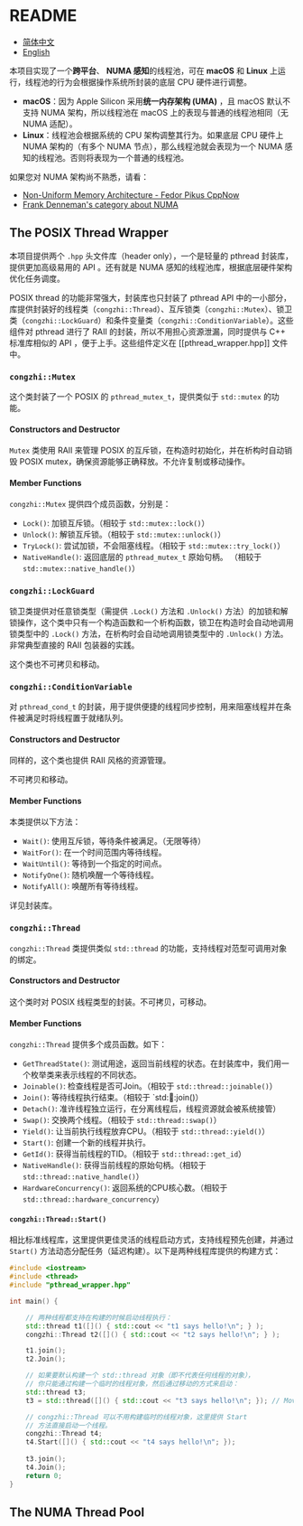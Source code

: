 # README

- [简体中文](README.zh_CN.md)
- [English](README.md)

本项目实现了一个**跨平台**、 **NUMA 感知**的线程池，可在 **macOS** 和 **Linux** 上运行，线程池的行为会根据操作系统所封装的底层 CPU 硬件进行调整。

- **macOS**：因为 Apple Silicon 采用**统一内存架构 (UMA)** ，且 macOS 默认不支持 NUMA 架构，所以线程池在 macOS 上的表现与普通的线程池相同（无 NUMA 适配）。
- **Linux**：线程池会根据系统的 CPU 架构调整其行为。如果底层 CPU 硬件上 NUMA 架构的（有多个 NUMA 节点），那么线程池就会表现为一个 NUMA 感知的线程池。否则将表现为一个普通的线程池。

如果您对 NUMA 架构尚不熟悉，请看：

- [Non-Uniform Memory Architecture - Fedor Pikus CppNow](https://www.youtube.com/watch?v=f0ZKBusa4CI&t=6s)
- [Frank Denneman's category about NUMA](https://frankdenneman.nl/category/numa/page/3/)

## The POSIX Thread Wrapper

本项目提供两个 `.hpp` 头文件库（header only），一个是轻量的 pthread 封装库，提供更加高级易用的 API 。还有就是 NUMA 感知的线程池库，根据底层硬件架构优化任务调度。

POSIX thread 的功能非常强大，封装库也只封装了 pthread API 中的一小部分，库提供封装好的线程类（`congzhi::Thread`）、互斥锁类（`congzhi::Mutex`）、锁卫类（`congzhi::LockGuard`）和条件变量类（`congzhi::ConditionVariable`）。这些组件对 pthread 进行了 RAII 的封装，所以不用担心资源泄漏，同时提供与 C++ 标准库相似的 API ，便于上手。这些组件定义在 [[pthread_wrapper.hpp]] 文件中。

### `congzhi::Mutex`

这个类封装了一个 POSIX 的 `pthread_mutex_t`，提供类似于 `std::mutex` 的功能。

#### Constructors and Destructor

`Mutex` 类使用 RAII 来管理 POSIX 的互斥锁，在构造时初始化，并在析构时自动销毁 POSIX mutex，确保资源能够正确释放。不允许复制或移动操作。

#### Member Functions

`congzhi::Mutex` 提供四个成员函数，分别是：

- `Lock()`: 加锁互斥锁。（相较于 `std::mutex::lock()`）
- `Unlock()`: 解锁互斥锁。（相较于 `std::mutex::unlock()`）
- `TryLock()`: 尝试加锁，不会阻塞线程。（相较于 `std::mutex::try_lock()`）
- `NativeHandle()`: 返回底层的 `pthread_mutex_t` 原始句柄。 （相较于 `std::mutex::native_handle()`）

### `congzhi::LockGuard`

锁卫类提供对任意锁类型（需提供 `.Lock()` 方法和 `.Unlock()` 方法）的加锁和解锁操作，这个类中只有一个构造函数和一个析构函数，锁卫在构造时会自动地调用锁类型中的 `.Lock()` 方法，在析构时会自动地调用锁类型中的 `.Unlock()` 方法。非常典型直接的 RAII 包装器的实践。

这个类也不可拷贝和移动。

### `congzhi::ConditionVariable`

对 `pthread_cond_t` 的封装，用于提供便捷的线程同步控制，用来阻塞线程并在条件被满足时将线程置于就绪队列。

#### Constructors and Destructor

同样的，这个类也提供 RAII 风格的资源管理。

不可拷贝和移动。

#### Member Functions

本类提供以下方法：

- `Wait()`: 使用互斥锁，等待条件被满足。（无限等待）
- `WaitFor()`: 在一个时间范围内等待线程。
- `WaitUntil()`: 等待到一个指定的时间点。
- `NotifyOne()`: 随机唤醒一个等待线程。
- `NotifyAll()`: 唤醒所有等待线程。

详见封装库。

### `congzhi::Thread`

`congzhi::Thread` 类提供类似 `std::thread` 的功能，支持线程对范型可调用对象的绑定。

#### Constructors and Destructor

这个类时对 POSIX 线程类型的封装。不可拷贝，可移动。

#### Member Functions

`congzhi::Thread` 提供多个成员函数。如下：

- `GetThreadState()`: 测试用途，返回当前线程的状态。在封装库中，我们用一个枚举类来表示线程的不同状态。
- `Joinable()`: 检查线程是否可Join。（相较于 `std::thread::joinable()`）
- `Join()`: 等待线程执行结束。（相较于 `std::thread::join()）
- `Detach()`: 准许线程独立运行，在分离线程后，线程资源就会被系统接管）
- `Swap()`: 交换两个线程。（相较于 `std::thread::swap()`）
- `Yield()`: 让当前执行线程放弃CPU。（相较于 `std::thread::yield()`）
- `Start()`: 创建一个新的线程并执行。
- `GetId()`: 获得当前线程的TID。（相较于 `std::thread::get_id`）
- `NativeHandle()`: 获得当前线程的原始句柄。（相较于 `std::thread::native_handle()`）
- `HardwareConcurrency()`: 返回系统的CPU核心数。（相较于 `std::thread::hardware_concurrency`）

#### `congzhi::Thread::Start()`

相比标准线程库，这里提供更佳灵活的线程启动方式，支持线程预先创建，并通过 `Start()` 方法动态分配任务（延迟构建）。以下是两种线程库提供的构建方式：

```cpp
#include <iostream>
#include <thread>
#include "pthread_wrapper.hpp"

int main() {

    // 两种线程都支持在构建的时候启动线程执行：
    std::thread t1([]() { std::cout << "t1 says hello!\n"; } );
    congzhi::Thread t2([]() { std::cout << "t2 says hello!\n"; } );

    t1.join();
    t2.Join();

    // 如果要默认构建一个 std::thread 对象（即不代表任何线程的对象），
    // 你只能通过构建一个临时的线程对象，然后通过移动的方式来启动：
    std::thread t3;
    t3 = std::thread([]() { std::cout << "t3 says hello!\n"; }); // Move assignment

    // congzhi::Thread 可以不用构建临时的线程对象，这里提供 Start
    // 方法直接启动一个线程。
    congzhi::Thread t4;
    t4.Start([]() { std::cout << "t4 says hello!\n"; });
    
    t3.join();
    t4.Join();
    return 0;
}
```

## The NUMA Thread Pool